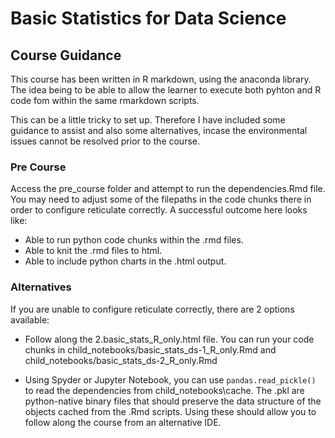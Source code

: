 # Basic Statistics for Data Science

## Course Guidance

This course has been written in R markdown, using the anaconda library. The idea being to be able to allow the learner to execute both pyhton and R code fom within the same rmarkdown scripts. 

This can be a little tricky to set up. Therefore I have included some guidance to assist and also some alternatives, incase the environmental issues cannot be resolved prior to the course.

### Pre Course

Access the pre_course folder and attempt to run the dependencies.Rmd file. You may need to adjust some of the filepaths in the code chunks there in order to configure reticulate correctly. A successful outcome here looks like:

* Able to run python code chunks within the .rmd files.
* Able to knit the .rmd files to html.
* Able to include python charts in the .html output.

### Alternatives

If you are unable to configure reticulate correctly, there are 2 options available:

* Follow along the 2.basic_stats_R_only.html file. You can run your code chunks in child_notebooks/basic_stats_ds-1_R_only.Rmd and child_notebooks/basic_stats_ds-2_R_only.Rmd

* Using Spyder or Jupyter Notebook, you can use `pandas.read_pickle()` to read the dependencies from child_notebooks\cache. The .pkl are python-native binary files that should preserve the data structure of the objects cached from the .Rmd scripts. Using these should allow you to follow along the course from an alternative IDE.



